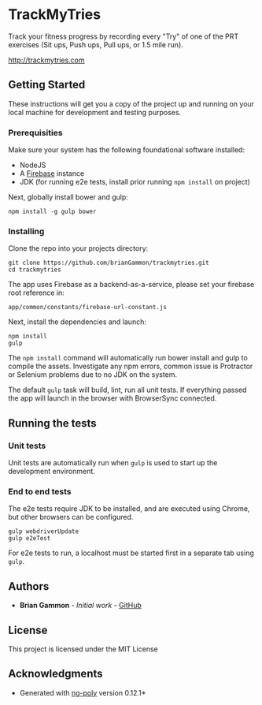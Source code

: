 # TrackMyTries

Track your fitness progress by recording every "Try" of one of the PRT exercises (Sit ups, Push ups, Pull ups, or 1.5 mile run).

http://trackmytries.com

## Getting Started

These instructions will get you a copy of the project up and running on your local machine for development and testing purposes.

### Prerequisities

Make sure your system has the following foundational software installed:

* NodeJS
* A [Firebase](http://www.firebase.com) instance
* JDK (for running e2e tests, install prior running ```npm install``` on project)

Next, globally install bower and gulp:
```
npm install -g gulp bower
```

### Installing

Clone the repo into your projects directory:

```
git clone https://github.com/brianGammon/trackmytries.git
cd trackmytries
```
The app uses Firebase as a backend-as-a-service, please set your firebase root reference in:
```
app/common/constants/firebase-url-constant.js
``` 
Next, install the dependencies and launch:

```
npm install
gulp
```

The ```npm install``` command will automatically run bower install and gulp to compile the assets. Investigate any npm errors, common issue is Protractor or Selenium problems due to no JDK on the system.

The default ```gulp``` task will build, lint, run all unit tests. If everything passed the app will launch in the browser with BrowserSync connected.

## Running the tests

### Unit tests
Unit tests are automatically run when ```gulp``` is used to start up the development environment.


### End to end tests

The e2e tests require JDK to be installed, and are executed using Chrome, but other browsers can be configured.

```
gulp webdriverUpdate
gulp e2eTest
```
For e2e tests to run, a localhost must be started first in a separate tab using ```gulp```.

## Authors

* **Brian Gammon** - *Initial work* - [GitHub](https://github.com/brianGammon)

## License

This project is licensed under the MIT License

## Acknowledgments

* Generated with [ng-poly](https://github.com/dustinspecker/generator-ng-poly/tree/v0.12.1) version 0.12.1*

